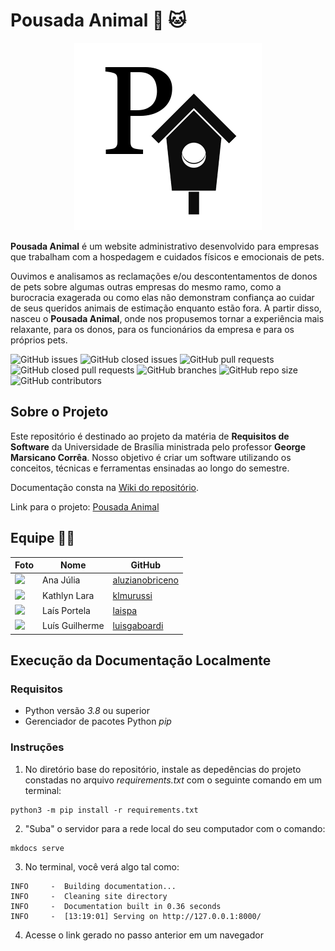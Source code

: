 # Pousada Animal :dog: :cat:

<div align="center">
  <img src="./docs/images/pa.png" >
</div>

  **Pousada Animal** é um website administrativo desenvolvido para empresas que trabalham com a hospedagem e cuidados físicos e emocionais de pets.
  
  Ouvimos e analisamos as reclamações e/ou descontentamentos de donos de pets sobre algumas outras empresas do mesmo ramo, como a burocracia exagerada ou como elas não demonstram confiança ao cuidar de seus queridos animais de estimação enquanto estão fora. A partir disso, nasceu o **Pousada Animal**, onde nos propusemos tornar a experiência mais relaxante, para os donos, para os funcionários da empresa e para os próprios pets. 
  
  ![GitHub issues](https://img.shields.io/github/issues/FGAUnB-REQ-GM/2021.2-PousadaAnimal?color=red)
  ![GitHub closed issues](https://img.shields.io/github/issues-closed/FGAUnB-REQ-GM/2021.2-PousadaAnimal?color=green)
  ![GitHub pull requests](https://img.shields.io/github/issues-pr/FGAUnB-REQ-GM/2021.2-PousadaAnimal?color=orange)
  ![GitHub closed pull requests](https://img.shields.io/github/issues-pr-closed/FGAUnB-REQ-GM/2021.2-PousadaAnimal?color=brightgreen)
  ![GitHub branches](https://badgen.net/github/branches/FGAUnB-REQ-GM/2021.2-PousadaAnimal/)
  ![GitHub repo size](https://img.shields.io/github/repo-size/FGAUnB-REQ-GM/2021.2-PousadaAnimal?color=purple)
  ![GitHub contributors](https://img.shields.io/github/contributors/FGAUnB-REQ-GM/2021.2-PousadaAnimal?color=ff69b4)

## Sobre o Projeto
Este repositório é destinado ao projeto da matéria de **Requisitos de Software** da Universidade de Brasília ministrada pelo professor **George Marsicano Corrêa**. Nosso objetivo é criar um software utilizando os conceitos, técnicas e ferramentas ensinadas ao longo do semestre.
   
Documentação consta na [Wiki do repositório](https://fgaunb-req-gm.github.io/2021.2-PousadaAnimal/).

Link para o projeto: [Pousada Animal](https://grupo-pets-pousada-animal.web.app/auth/login)
   

## Equipe :technologist:

| Foto         | Nome            | GitHub      |
|------------|-----------------|-------------|
|<img src="https://avatars.githubusercontent.com/u/70165772?v=4" width="100">| Ana Júlia | [aluzianobriceno](https://github.com/aluzianobriceno) |
|<img src="https://avatars.githubusercontent.com/u/52364259?v=4" width="100">| Kathlyn Lara | [klmurussi](https://github.com/klmurussi) |
|<img src="https://avatars.githubusercontent.com/u/54222696?v=4" width="100">| Laís Portela  | [laispa](https://github.com/laispa) |
|<img src="https://avatars.githubusercontent.com/u/45673358?v=4" width="100">| Luís Guilherme | [luisgaboardi](https://github.com/luisgaboardi) |

## Execução da Documentação Localmente

### Requisitos
* Python versão *3.8* ou superior
* Gerenciador de pacotes Python *pip*

### Instruções
1. No diretório base do repositório, instale as depedências do projeto constadas no arquivo _requirements.txt_ com o seguinte comando em um terminal:
```
python3 -m pip install -r requirements.txt
```

2. "Suba" o servidor para a rede local do seu computador com o comando:
```
mkdocs serve
```

3. No terminal, você verá algo tal como:
```
INFO     -  Building documentation...
INFO     -  Cleaning site directory
INFO     -  Documentation built in 0.36 seconds
INFO     -  [13:19:01] Serving on http://127.0.0.1:8000/
```

4. Acesse o link gerado no passo anterior em um navegador